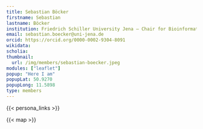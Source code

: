 ```yaml
---
title: Sebastian Böcker
firstname: Sebastian
lastname: Böcker
institution: Friedrich Schiller University Jena – Chair for Bioinformatics, Faculty of Mathematics & Computer Science
email: sebastian.boecker@uni-jena.de
orcid: https://orcid.org/0000-0002-9304-8091
wikidata:
scholia:
thumbnail:
  url: /img/members/sebastian-boecker.jpeg
modules: ["leaflet"]
popup: "Here I am"
popupLat: 50.9270
popupLong: 11.5898
type: members
---
```


{{< persona_links >}}

{{< map >}}
